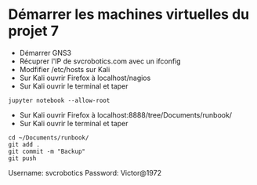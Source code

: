 
# Démarrer les machines virtuelles du projet 7

 - Démarrer GNS3 
 - Récuprer l'IP de svcrobotics.com avec un ifconfig
 - Modfifier /etc/hosts sur Kali
 - Sur Kali ouvrir Firefox à localhost/nagios
 - Sur Kali ouvrir le terminal et taper
 ```
 jupyter notebook --allow-root
 ```
 - Sur Kali ouvrir Firefox à localhost:8888/tree/Documents/runbook/
 - Sur Kali ouvrir le terminal et taper
 ```
 cd ~/Documents/runbook/
 git add .
 git commit -m "Backup"
 git push
 ```
 Username: svcrobotics
 Password: Victor@1972

